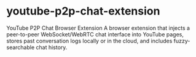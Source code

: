# youtube-p2p-chat-extension
YouTube P2P Chat Browser Extension A browser extension that injects a peer-to-peer WebSocket/WebRTC chat interface into YouTube pages, stores past conversation logs locally or in the cloud, and includes fuzzy-searchable chat history.
